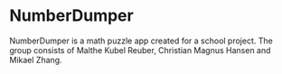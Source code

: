 # NumberDumper

NumberDumper is a math puzzle app created for a school project. The group consists of Malthe Kubel Reuber, Christian Magnus Hansen and Mikael Zhang.